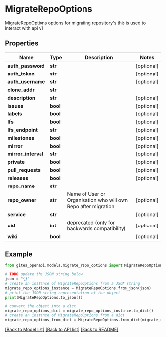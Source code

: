 # MigrateRepoOptions

MigrateRepoOptions options for migrating repository's this is used to interact with api v1

## Properties

Name | Type | Description | Notes
------------ | ------------- | ------------- | -------------
**auth_password** | **str** |  | [optional] 
**auth_token** | **str** |  | [optional] 
**auth_username** | **str** |  | [optional] 
**clone_addr** | **str** |  | 
**description** | **str** |  | [optional] 
**issues** | **bool** |  | [optional] 
**labels** | **bool** |  | [optional] 
**lfs** | **bool** |  | [optional] 
**lfs_endpoint** | **str** |  | [optional] 
**milestones** | **bool** |  | [optional] 
**mirror** | **bool** |  | [optional] 
**mirror_interval** | **str** |  | [optional] 
**private** | **bool** |  | [optional] 
**pull_requests** | **bool** |  | [optional] 
**releases** | **bool** |  | [optional] 
**repo_name** | **str** |  | 
**repo_owner** | **str** | Name of User or Organisation who will own Repo after migration | [optional] 
**service** | **str** |  | [optional] 
**uid** | **int** | deprecated (only for backwards compatibility) | [optional] 
**wiki** | **bool** |  | [optional] 

## Example

```python
from gitea_openapi.models.migrate_repo_options import MigrateRepoOptions

# TODO update the JSON string below
json = "{}"
# create an instance of MigrateRepoOptions from a JSON string
migrate_repo_options_instance = MigrateRepoOptions.from_json(json)
# print the JSON string representation of the object
print(MigrateRepoOptions.to_json())

# convert the object into a dict
migrate_repo_options_dict = migrate_repo_options_instance.to_dict()
# create an instance of MigrateRepoOptions from a dict
migrate_repo_options_from_dict = MigrateRepoOptions.from_dict(migrate_repo_options_dict)
```
[[Back to Model list]](../README.md#documentation-for-models) [[Back to API list]](../README.md#documentation-for-api-endpoints) [[Back to README]](../README.md)


